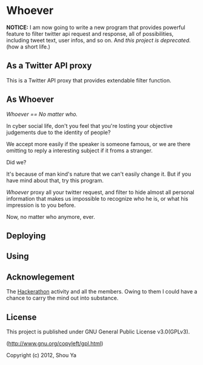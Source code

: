 # Whoever
__NOTICE:__ I am now going to write a new program that provides
powerful feature to filter twitter api request and response, all of
possibilities, including tweet text, user infos, and so on. And _this
project is deprecated._ (how a short life.)

## As a Twitter API proxy
This is a Twitter API proxy that provides extendable filter function.

## As Whoever
_Whoever == No matter who._

In cyber social life, don't you feel that you're losting your
objective judgements due to the identity of people?

We accept more easily if the speaker is someone famous, or we are
there omitting to reply a interesting subject if it froms a stranger.

Did we?

It's because of man kind's nature that we can't easily change it. But
if you have mind about that, try this program.

_Whoever_ proxy all your twitter request, and filter to hide almost
all personal information that makes us impossible to recognize who he
is, or what his impression is to you before.

Now, no matter who anymore, ever.

## Deploying
<placeholder>

## Using
<placeholder>

## Acknowlegement
The [Hackerathon](http://24hackers.com) activity and all the
members. Owing to them I could have a chance to carry the mind out
into substance.

## License
This project is published under GNU General Public License v3.0(GPLv3).

(http://www.gnu.org/copyleft/gpl.html)

Copyright (c) 2012, Shou Ya





